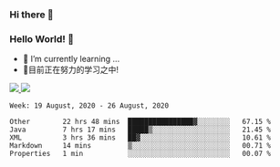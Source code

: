 ### Hi there 👋
### Hello World! 🙌

- 🌱 I’m currently learning ...
- 📖目前正在努力的学习之中!

<a href="https://github.com/anuraghazra/github-readme-stats">
  <img src="https://github-readme-stats.vercel.app/api?username=keyboardWithDream&show_icons=true&repo=github-readme-stats" />
</a>
<a href="https://github.com/anuraghazra/convoychat">
  <img src="https://github-readme-stats.vercel.app/api/top-langs/?username=keyboardWithDream&layout=compact&repo=convoychat" />
</a>



<!--START_SECTION:waka-->
```text
Week: 19 August, 2020 - 26 August, 2020

Other        22 hrs 48 mins  ████████████████▓░░░░░░░░   67.15 % 
Java         7 hrs 17 mins   █████▒░░░░░░░░░░░░░░░░░░░   21.45 % 
XML          3 hrs 36 mins   ██▓░░░░░░░░░░░░░░░░░░░░░░   10.61 % 
Markdown     14 mins         ▒░░░░░░░░░░░░░░░░░░░░░░░░   00.71 % 
Properties   1 min           ░░░░░░░░░░░░░░░░░░░░░░░░░   00.07 % 
```
<!--END_SECTION:waka-->
